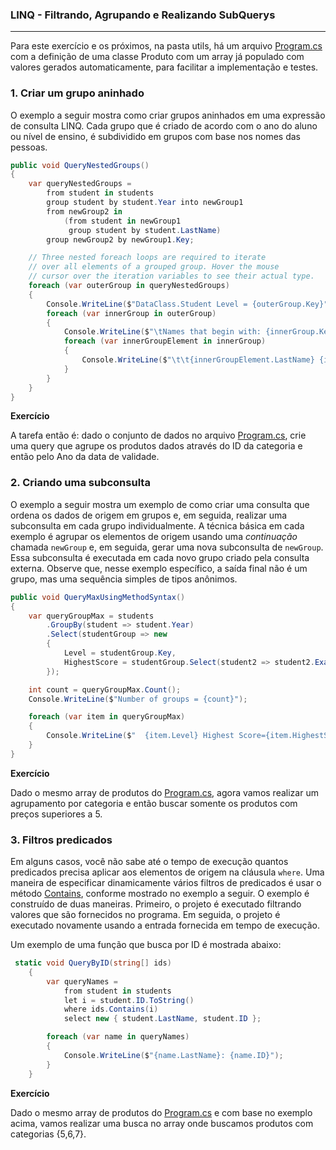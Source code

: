 ### LINQ - Filtrando, Agrupando e Realizando SubQuerys

---

Para este exercício e os próximos, na pasta utils, há um arquivo [Program.cs](utils/Pogram.cs) com a definição de uma classe Produto com um array já populado com valores gerados automaticamente, para facilitar a implementação e testes.

### 1. Criar um grupo aninhado

O exemplo a seguir mostra como criar grupos aninhados em uma expressão de consulta LINQ. Cada grupo que é criado de acordo com o ano do aluno ou nível de ensino, é subdividido em grupos com base nos nomes das pessoas.

```c#
public void QueryNestedGroups()
{
    var queryNestedGroups =
        from student in students
        group student by student.Year into newGroup1
        from newGroup2 in
            (from student in newGroup1
             group student by student.LastName)
        group newGroup2 by newGroup1.Key;

    // Three nested foreach loops are required to iterate 
    // over all elements of a grouped group. Hover the mouse 
    // cursor over the iteration variables to see their actual type.
    foreach (var outerGroup in queryNestedGroups)
    {
        Console.WriteLine($"DataClass.Student Level = {outerGroup.Key}");
        foreach (var innerGroup in outerGroup)
        {
            Console.WriteLine($"\tNames that begin with: {innerGroup.Key}");
            foreach (var innerGroupElement in innerGroup)
            {
                Console.WriteLine($"\t\t{innerGroupElement.LastName} {innerGroupElement.FirstName}");
            }
        }
    }
}
```



**Exercício**

A tarefa então é: dado o conjunto de dados no arquivo [Program.cs](utils/Pogram.cs), crie uma query que agrupe os produtos dados através do ID da categoria e então pelo Ano da data de validade.





### 2. Criando uma subconsulta

O exemplo a seguir mostra um exemplo de como criar uma consulta que ordena os dados de origem em grupos e, em seguida, realizar uma subconsulta em cada grupo individualmente. A técnica básica em cada exemplo é agrupar os elementos de origem usando uma *continuação* chamada `newGroup` e, em seguida, gerar uma nova subconsulta de `newGroup`. Essa subconsulta é executada em cada novo grupo criado pela consulta externa. Observe que, nesse exemplo específico, a saída final não é um grupo, mas uma sequência simples de tipos anônimos.

```c#
public void QueryMaxUsingMethodSyntax()
{
    var queryGroupMax = students
        .GroupBy(student => student.Year)
        .Select(studentGroup => new
        {
            Level = studentGroup.Key,
            HighestScore = studentGroup.Select(student2 => student2.ExamScores.Average()).Max()
        });

    int count = queryGroupMax.Count();
    Console.WriteLine($"Number of groups = {count}");

    foreach (var item in queryGroupMax)
    {
        Console.WriteLine($"  {item.Level} Highest Score={item.HighestScore}");
    }
}
```



**Exercício**

Dado o mesmo array de produtos do [Program.cs](utils/Pogram.cs), agora vamos realizar um agrupamento por categoria e então buscar somente os produtos com preços superiores a 5.



### 3. Filtros predicados

Em alguns casos, você não sabe até o tempo de execução quantos predicados precisa aplicar aos elementos de origem na cláusula `where`. Uma maneira de especificar dinamicamente vários filtros de predicados é usar o método [Contains](https://docs.microsoft.com/pt-br/dotnet/api/system.linq.enumerable.contains), conforme mostrado no exemplo a seguir. O exemplo é construído de duas maneiras. Primeiro, o projeto é executado filtrando valores que são fornecidos no programa. Em seguida, o projeto é executado novamente usando a entrada fornecida em tempo de execução.

Um exemplo de uma função que busca por ID é mostrada abaixo:

```c#
 static void QueryByID(string[] ids)
    {
        var queryNames =
            from student in students
            let i = student.ID.ToString()
            where ids.Contains(i)
            select new { student.LastName, student.ID };

        foreach (var name in queryNames)
        {
            Console.WriteLine($"{name.LastName}: {name.ID}");
        }
    }
```



**Exercício**

Dado o mesmo array de produtos do [Program.cs](utils/Pogram.cs) e com base no exemplo acima, vamos realizar uma busca no array onde buscamos produtos com categorias {5,6,7}.

